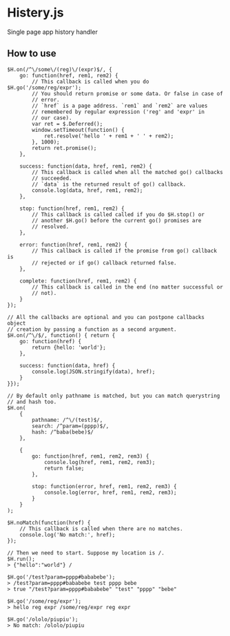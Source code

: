 Histery.js
==========

Single page app history handler

## How to use

    $H.on(/^\/some\/(reg)\/(expr)$/, {
        go: function(href, rem1, rem2) {
            // This callback is called when you do $H.go('/some/reg/expr');
            // You should return promise or some data. Or false in case of
            // error.
            // `href` is a page address. `rem1` and `rem2` are values
            // remembered by regular expression ('reg' and 'expr' in
            // our case).
            var ret = $.Deferred();
            window.setTimeout(function() {
                ret.resolve('hello ' + rem1 + ' ' + rem2);
            }, 1000);
            return ret.promise();
        },

        success: function(data, href, rem1, rem2) {
            // This callback is called when all the matched go() callbacks
            // succeeded.
            // `data` is the returned result of go() callback.
            console.log(data, href, rem1, rem2);
        },

        stop: function(href, rem1, rem2) {
            // This callback is called called if you do $H.stop() or
            // another $H.go() before the current go() promises are
            // resolved.
        },

        error: function(href, rem1, rem2) {
            // This callback is called if the promise from go() callback is
            // rejected or if go() callback returned false.
        },

        complete: function(href, rem1, rem2) {
            // This callback is called in the end (no matter successful or
            // not).
        }
    });

    // All the callbacks are optional and you can postpone callbacks object
    // creation by passing a function as a second argument.
    $H.on(/^\/$/, function() { return {
        go: function(href) {
            return {hello: 'world'};
        },

        success: function(data, href) {
            console.log(JSON.stringify(data), href);
        }
    }});

    // By default only pathname is matched, but you can match querystring
    // and hash too.
    $H.on(
        {
            pathname: /^\/(test)$/,
            search: /^param=(pppp)$/,
            hash: /^baba(bebe)$/
        },

        {
            go: function(href, rem1, rem2, rem3) {
                console.log(href, rem1, rem2, rem3);
                return false;
            },

            stop: function(error, href, rem1, rem2, rem3) {
                console.log(error, href, rem1, rem2, rem3);
            }
        }
    );

    $H.noMatch(function(href) {
        // This callback is called when there are no matches.
        console.log('No match:', href);
    });

    // Then we need to start. Suppose my location is /.
    $H.run();
    > {"hello":"world"} /

    $H.go('/test?param=pppp#bababebe');
    > /test?param=pppp#bababebe test pppp bebe
    > true "/test?param=pppp#bababebe" "test" "pppp" "bebe"

    $H.go('/some/reg/expr');
    > hello reg expr /some/reg/expr reg expr

    $H.go('/ololo/piupiu');
    > No match: /ololo/piupiu
